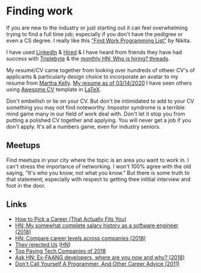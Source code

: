 # Finding work

If you are new to the industry or just starting out it can feel overwhelming trying to find a full time job; especially if you don't have the pedigree or even a CS degree. I really like this ["Find Work Programming List"](https://github.com/nikitavoloboev/find-work#readme) by Nikita.

I have used [LinkedIn](https://www.linkedin.com) & [Hired](https://www.hired.com) & I have heard from friends they have had success with [Triplebyte](https://triplebyte.com) & the [monthly HN: Who is hiring? threads](https://kennytilton.github.io/whoishiring/).

My resumé/CV came together from looking over hundreds of otheer CV's of applicants & particularly design choice to incorporate an avatar to my resume from [Martha Kelly](https://twitter.com/marthakelly). [My resume as of 03/14/2020](https://drive.google.com/file/d/1oMNTEUTCtsxk3Qt2zgC0TR5cFRJY1Xeu/view?usp=sharing) I have seen others using [Awesome CV](https://github.com/posquit0/Awesome-CV) template in [LaTeX](https://github.com/nikitavoloboev/cv#readme).

Don't embellish or lie on your CV. But don't be intimidated to add to your CV something you may not find noteworthy. Impostor syndrome is a terrible mind game many in our field of work deal with. Don't let it stop you from putting a polished CV together and applying. You will never get a job if you don't apply. It's all a numbers game, even for industry seniors.

## Meetups

Find meetups in your city where the topic is an area you want to work in. I can't stress the importance of networking. I won't 100% agree with the old saying, "It's who you know, not what you know." But there is some truth to that statement; especially with respect to getting thee intitial interview and foot in the door.

## Links

* [How to Pick a Career \(That Actually Fits You\)](https://waitbutwhy.com/2018/04/picking-career.html)
* [HN: My somewhat complete salary history as a software engineer \(2018\)](https://news.ycombinator.com/item?id=18342996)
* [HN: Compare career levels across companies \(2018\)](https://news.ycombinator.com/item?id=18349421)
* [They rejected Us](https://rejected.us/) \([HN](https://news.ycombinator.com/item?id=18628140)\)
* [Top Paying Tech Companies of 2018](https://www.levels.fyi/2018/)
* [Ask HN: Ex-FAANG developers, where are you now and why? \(2018\)](https://news.ycombinator.com/item?id=18192534)
* [Don't Call Yourself A Programmer, And Other Career Advice \(2011\)](https://www.kalzumeus.com/2011/10/28/dont-call-yourself-a-programmer/)

